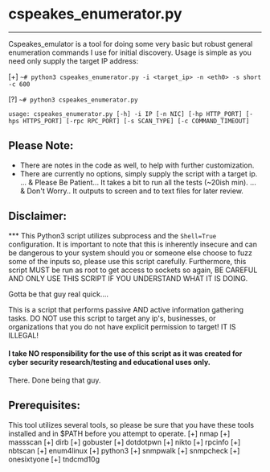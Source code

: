 # cspeakes_enumerator.py
-----------------------

Cspeakes_emulator is a tool for doing some very basic but robust general enumeration commands I use for initial discovery. Usage is simple as you need only supply the target IP address:

[+] `~# python3 cspeakes_enumerator.py -i <target_ip> -n <eth0> -s short -c 600`

[?] `~# python3 cspeakes_enumerator.py`

`usage: cspeakes_enumerator.py [-h] -i IP [-n NIC] [-hp HTTP_PORT] [-hps HTTPS_PORT] [-rpc RPC_PORT] [-s SCAN_TYPE] [-c COMMAND_TIMEOUT]
`
## Please Note:


* There are notes in the code as well, to help with further customization.
* There are currently no options, simply supply the script with a target ip.
 ... & Please Be Patient... It takes a bit to run all the tests (~20ish min).
 ... & Don't Worry.. It outputs to screen and to text files for later review.


## Disclaimer:
*** This Python3 script utilizes subprocess and the `Shell=True` configuration. It is important to note that this is 
inherently insecure and can be dangerous to your system should you or someone else choose to fuzz some of the inputs 
so, please use this script carefully. Furthermore, this script MUST be run as root to get access to sockets so again,
BE CAREFUL AND ONLY USE THIS SCRIPT IF YOU UNDERSTAND WHAT IT IS DOING.  

Gotta be that guy real quick....
 
 This is a script that performs passive AND active information gathering tasks. DO NOT use this script to target any ip's, businesses, or organizations that you do not have explicit permission to target! IT IS ILLEGAL!
  #### I take NO responsibility for the use of this script as it was created for cyber security research/testing and educational uses only.
  
There. Done being that guy.


## Prerequisites:
This tool utilizes several tools, so please be sure that you have these tools installed and in $PATH before you attempt to operate.
[+] nmap
[+] massscan
[+] dirb
[+] gobuster
[+] dotdotpwn
[+] nikto
[+] rpcinfo
[+] nbtscan
[+] enum4linux
[+] python3
[+] snmpwalk
[+] snmpcheck
[+] onesixtyone
[+] tndcmd10g
